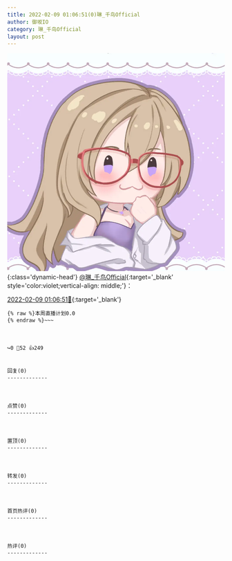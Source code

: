 ```yaml
---
title: 2022-02-09 01:06:51(0)琳_千鸟Official
author: 御坂IO
category: 琳_千鸟Official
layout: post
---
```


![img](/images/c0a88f85ebd0d056f37b114e0748e69556c8b488.jpg){:class='dynamic-head'}
[@琳_千鸟Official](https://space.bilibili.com/1620923329/dynamic){:target='_blank' style='color:violet;vertical-align: middle;'}：

[2022-02-09 01:06:51🔗](https://t.bilibili.com/624924660769916394){:target='_blank'}

~~~
{% raw %}本周直播计划0.0
{% endraw %}~~~



↪️0 💬52 👍249


回复(0)
-------------



点赞(0)
-------------



置顶(0)
-------------



转发(0)
-------------



首页热评(0)
-------------



热评(0)
-------------



